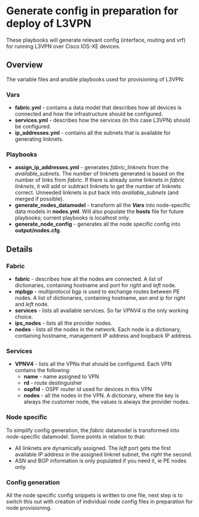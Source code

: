 # Generate config in preparation for deploy of L3VPN
These playbooks will generate relevant config (interface, routing and vrf) for running L3VPN over Cisco IOS-XE devices.

## Overview
The variable files and ansible playbooks used for provisioning of L3VPN:

### Vars
* **fabric.yml** - contains a data model that describes how all devices is connected and how the infrastructure should be configured.
* **services.yml** - describes how the services (in this case L3VPN) should be configured.
* **ip_addresses.yml** - contains all the subnets that is available for generating linknets.

### Playbooks
* **assign_ip_addresses.yml** - generates *fabric_linknets* from the *available_subnets*. The number of linknets generated is based on the number of links from *fabric*. 
If there is already some linknets in *fabric linknets*, it will add or subtract linknets to get the number of linknets correct. Unneeded linknets is put back into *available_subnets* (and merged if possible).
* **generate_nodes_datamodel** - transform all the _**Vars**_ into node-specific data models in **nodes.yml**. Will also populate the **hosts** file for future playbooks; current playbooks is localhost only.
* **generate_node_config** - generates all the node specific config into **output/nodes.cfg**.

## Details

### Fabric
* **fabric** - describes how all the nodes are connected. A list of dictionaries, containing hostname and port for *right* and *left* node.
* **mpbgp** - multiprotocol bgp is used to exchange routes between PE nodes. A list of dictionaries, containing hostname, asn and ip for *right* and *left* node. 
* **services** - lists all available services. So far *VPNV4* is the only working choice.
* **ips_nodes** - lists all the provider nodes.
* **nodes** - lists all the nodes in the network. Each node is a dictionary, containing hostname, management IP address and loopback IP address.

### Services
* **VPNV4** - lists all the VPNs that should be configured. Each VPN contains the following:
    * **name** - name assigned to VPN
    * **rd** - route destinguisher
    * **ospfid** - OSPF router id used for devices in this VPN
    * **nodes** - all the nodes in the VPN. A dictionary, where the key is always the customer node, the values is always the provider nodes.

### Node specific
To simplify config generation, the *fabric* datamodel is transformed into *node*-specific datamodel. Some points in relation to that:
* All linknets are dynamically assigned. The *left* port gets the first available IP address in the assigned linknet subnet, the *right* the second.
* ASN and BGP information is only populated if you need it, ie PE nodes only.

### Config generation
All the node specific config snippets is written to one file, next step is to switch this out with creation of individual node config files in preparation for node provisioning.